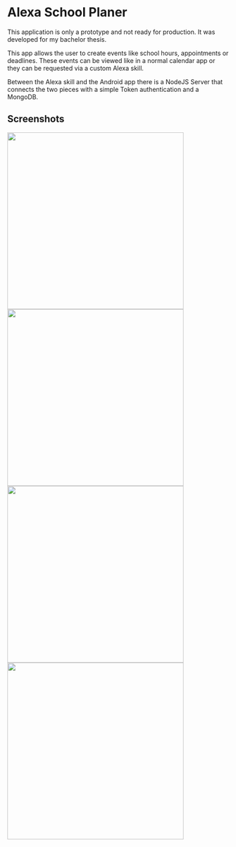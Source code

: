 # Alexa School Planer

This application is only a prototype and not ready for production. It was developed for my bachelor thesis.

This app allows the user to create events like school hours, appointments or deadlines. These events can be viewed like in a normal calendar app or they can be requested via a custom Alexa skill.

Between the Alexa skill and the Android app there is a NodeJS Server that connects the two pieces with a simple Token authentication and a MongoDB.

## Screenshots

<img src="https://i.imgur.com/GcAuDzl.png" width="400"/>
<img src="https://i.imgur.com/84Z2hj1.png" width="400"/>
<img src="https://i.imgur.com/FlEpUCv.png" width="400"/>
<img src="https://i.imgur.com/tSBxlrC.png" width="400"/>
